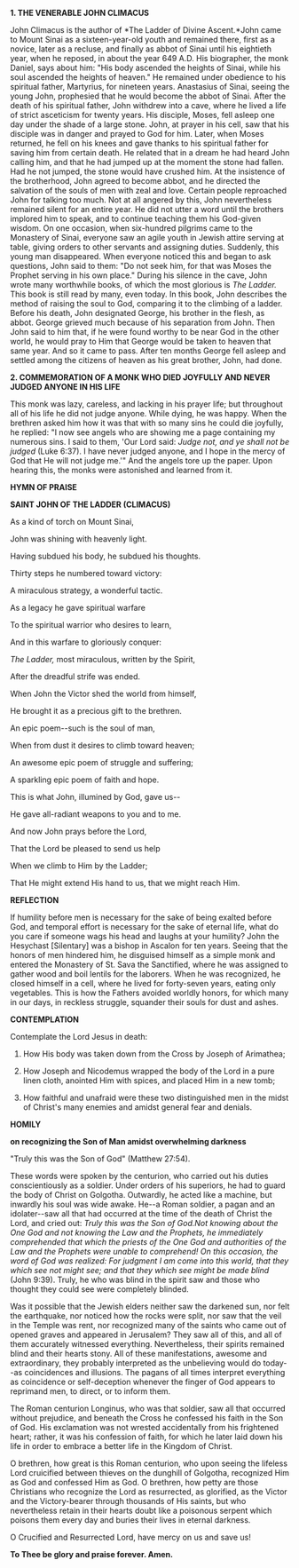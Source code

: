 
**1. THE VENERABLE JOHN CLIMACUS**

John Climacus is the author of *The Ladder of Divine Ascent.*John came to Mount Sinai as a sixteen-year-old youth and remained there, first as a novice, later as a recluse, and finally as abbot of Sinai until his eightieth year, when he reposed, in about the year 649 A.D. His biographer, the monk Daniel, says about him: "His body ascended the heights of Sinai, while his soul ascended the heights of heaven." He remained under obedience to his spiritual father, Martyrius, for nineteen years. Anastasius of Sinai, seeing the young John, prophesied that he would become the abbot of Sinai. After the death of his spiritual father, John withdrew into a cave, where he lived a life of strict asceticism for twenty years. His disciple, Moses, fell asleep one day under the shade of a large stone. John, at prayer in his cell, saw that his disciple was in danger and prayed to God for him. Later, when Moses returned, he fell on his knees and gave thanks to his spiritual father for saving him from certain death. He related that in a dream he had heard John calling him, and that he had jumped up at the moment the stone had fallen. Had he not jumped, the stone would have crushed him. At the insistence of the brotherhood, John agreed to become abbot, and he directed the salvation of the souls of men with zeal and love. Certain people reproached John for talking too much. Not at all angered by this, John nevertheless remained silent for an entire year. He did not utter a word until the brothers implored him to speak, and to continue teaching them his God-given wisdom. On one occasion, when six-hundred pilgrims came to the Monastery of Sinai, everyone saw an agile youth in Jewish attire serving at table, giving orders to other servants and assigning duties. Suddenly, this young man disappeared. When everyone noticed this and began to ask questions, John said to them: "Do not seek him, for that was Moses the Prophet serving in his own place." During his silence in the cave, John wrote many worthwhile books, of which the most glorious is *The Ladder.* This book is still read by many, even today. In this book, John describes the method of raising the soul to God, comparing it to the climbing of a ladder. Before his death, John designated George, his brother in the flesh, as abbot. George grieved much because of his separation from John. Then John said to him that, if he were found worthy to be near God in the other world, he would pray to Him that George would be taken to heaven that same year. And so it came to pass. After ten months George fell asleep and settled among the citizens of heaven as his great brother, John, had done.

**2. COMMEMORATION OF A MONK WHO DIED JOYFULLY AND NEVER JUDGED ANYONE IN HIS LIFE**

This monk was lazy, careless, and lacking in his prayer life; but throughout all of his life he did not judge anyone. While dying, he was happy. When the brethren asked him how it was that with so many sins he could die joyfully, he replied: "I now see angels who are showing me a page containing my numerous sins. I said to them, 'Our Lord said: *Judge not, and ye shall not be judged* (Luke 6:37). I have never judged anyone, and I hope in the mercy of God that He will not judge me.'" And the angels tore up the paper. Upon hearing this, the monks were astonished and learned from it.



**HYMN OF PRAISE**

**SAINT JOHN OF THE LADDER (CLIMACUS)**

As a kind of torch on Mount Sinai,

John was shining with heavenly light.

Having subdued his body, he subdued his thoughts.

Thirty steps he numbered toward victory:

A miraculous strategy, a wonderful tactic.

As a legacy he gave spiritual warfare

To the spiritual warrior who desires to learn,

And in this warfare to gloriously conquer:

*The Ladder,* most miraculous, written by the Spirit,

After the dreadful strife was ended.

When John the Victor shed the world from himself,

He brought it as a precious gift to the brethren.

An epic poem--such is the soul of man,

When from dust it desires to climb toward heaven;

An awesome epic poem of struggle and suffering;

A sparkling epic poem of faith and hope.

This is what John, illumined by God, gave us--

He gave all-radiant weapons to you and to me.

And now John prays before the Lord,

That the Lord be pleased to send us help

When we climb to Him by the Ladder;

That He might extend His hand to us, that we might reach Him.


**REFLECTION**

If humility before men is necessary for the sake of being exalted before God, and temporal effort is necessary for the sake of eternal life, what do you care if someone wags his head and laughs at your humility? John the Hesychast [Silentary] was a bishop in Ascalon for ten years. Seeing that the honors of men hindered him, he disguised himself as a simple monk and entered the Monastery of St. Sava the Sanctified, where he was assigned to gather wood and boil lentils for the laborers. When he was recognized, he closed himself in a cell, where he lived for forty-seven years, eating only vegetables. This is how the Fathers avoided worldly honors, for which many in our days, in reckless struggle, squander their souls for dust and ashes.

**CONTEMPLATION**

Contemplate the Lord Jesus in death:

1.  How His body was taken down from the Cross by Joseph of Arimathea;

1.  How Joseph and Nicodemus wrapped the body of the Lord in a pure linen cloth, anointed Him with spices, and placed Him in a new tomb;

1.  How faithful and unafraid were these two distinguished men in the midst of Christ's many enemies and amidst general fear and denials.



**HOMILY**

**on recognizing the Son of Man amidst overwhelming darkness**

"Truly this was the Son of God" (Matthew 27:54).

These words were spoken by the centurion, who carried out his duties conscientiously as a soldier. Under orders of his superiors, he had to guard the body of Christ on Golgotha. Outwardly, he acted like a machine, but inwardly his soul was wide awake. He--a Roman soldier, a pagan and an idolater--saw all that had occurred at the time of the death of Christ the Lord, and cried out: *Truly this was the Son of God.*Not knowing about the One God and not knowing the Law and the Prophets, he immediately comprehended that which the priests of the One God and authorities of the Law and the Prophets were unable to comprehend! On this occasion, the word of God was realized: *For judgment I am come into this world, that they which see not might see; and that they which see might be made blind*** (John 9:39). Truly, he who was blind in the spirit saw and those who thought they could see were completely blinded. 

Was it possible that the Jewish elders neither saw the darkened sun, nor felt the earthquake, nor noticed how the rocks were split, nor saw that the veil in the Temple was rent, nor recognized many of the saints who came out of opened graves and appeared in Jerusalem? They saw all of this, and all of them accurately witnessed everything. Nevertheless, their spirits remained blind and their hearts stony. All of these manifestations, awesome and extraordinary, they probably interpreted as the unbelieving would do today--as coincidences and illusions. The pagans of all times interpret everything as coincidence or self-deception whenever the finger of God appears to reprimand men, to direct, or to inform them. 

The Roman centurion Longinus, who was that soldier, saw all that occurred without prejudice, and beneath the Cross he confessed his faith in the Son of God. His exclamation was not wrested accidentally from his frightened heart; rather, it was his confession of faith, for which he later laid down his life in order to embrace a better life in the Kingdom of Christ.

O brethren, how great is this Roman centurion, who upon seeing the lifeless Lord cruicified between thieves on the dunghill of Golgotha, recognized Him as God and confessed Him as God. O brethren, how petty are those Christians who recognize the Lord as resurrected, as glorified, as the Victor and the Victory-bearer through thousands of His saints, but who nevertheless retain in their hearts doubt like a poisonous serpent which poisons them every day and buries their lives in eternal darkness.

O Crucified and Resurrected Lord, have mercy on us and save us!

**To Thee be glory and praise forever. Amen.**
